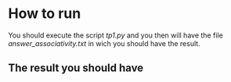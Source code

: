 # How to run

You should execute the script *tp1.py* and you then will have the file *answer_associativity.txt* in wich you should have the result.

## The result you should have
